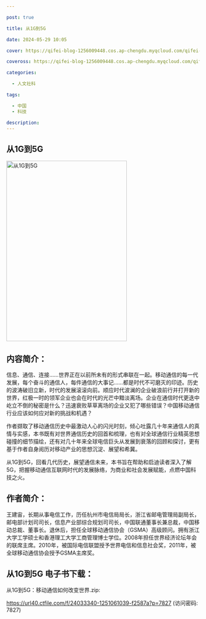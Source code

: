 ```yaml
---

post: true

title: 从1G到5G

date: 2024-05-29 10:05

cover: https://qifei-blog-1256009448.cos.ap-chengdu.myqcloud.com/qifei-blog/65bafe91871b83018a1cd522.jpg

coveross: https://qifei-blog-1256009448.cos.ap-chengdu.myqcloud.com/qifei-blog/65bafe91871b83018a1cd522.jpg

categories:

  - 人文社科

tags:

  - 中国
  - 科技

description:
---
```




## 从1G到5G
<img alt="从1G到5G " class="aligncenter loading" data-was-processed="true" decoding="async" fetchpriority="high" height="471" src="https://qifei-blog-1256009448.cos.ap-chengdu.myqcloud.com/qifei-blog/65bafe91871b83018a1cd522.jpg " style="cursor: zoom-in;" width="314"/>

## 内容简介：

信息、通信、连接……世界正在以前所未有的形式串联在一起。移动通信的每一代发展，每个奋斗的通信人，每件通信的大事记……都是时代不可磨灭的印迹。历史的波涛破旧立新，时代的发展滚滚向前。顺应时代波澜的企业破浪前行并打开新的世界，红极一时的领军企业也会在时代的光芒中黯淡离场。企业在通信时代更迭中屹立不倒的秘密是什么？迅速衰败草草离场的企业又犯了哪些错误？中国移动通信行业应该如何应对新的挑战和机遇？

作者撷取了移动通信历史中最激动人心的闪光时刻，倾心吐露几十年来通信人的真情与实感，本书既有对世界通信历史的回首和梳理，也有对全球通信行业精英思想碰撞的细节描绘，还有对几十年来全球电信巨头从发展到衰落的回顾和探讨，更有基于作者自身阅历对移动产业的思想沉淀、展望和希冀。

从1G到5G，回看几代历史，展望通信未来，本书旨在帮助和启迪读者深入了解5G，把握移动通信互联网时代的发展脉络，为商业和社会发展赋能，点燃中国科技之火。

## 作者简介：

王建宙，长期从事电信工作，历任杭州市电信局局长，浙江省邮电管理局副局长，邮电部计划司司长，信息产业部综合规划司司长，中国联通董事长兼总裁，中国移动总裁、董事长。退休后，担任全球移动通信协会（GSMA）高级顾问。拥有浙江大学工学硕士和香港理工大学工商管理博士学位。2008年担任世界经济论坛年会的联席主席。2010年，被国际电信联盟授予世界电信和信息社会奖，2011年，被全球移动通信协会授予GSMA主席奖。

## 从1G到5G 电子书下载：



从1G到5G：移动通信如何改变世界.zip: 

https://url40.ctfile.com/f/24033340-1251061039-f2587a?p=7827 (访问密码: 7827)
